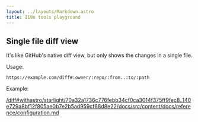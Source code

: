 ```yaml
---
layout: ../layouts/Markdown.astro
title: I18n tools playground
---
```


## Single file diff view

It's like GitHub's native diff view, but only shows the changes in a single file.

Usage:

`https://example.com/diff#:owner/:repo/:from..:to/:path`

Example:

[/diff#withastro/starlight/70a32a1736c776febb34cf0ca3014f375ff9fec8..140e729a8bf12f805ae0b7e2b5ad959cf68d8e22/docs/src/content/docs/reference/configuration.md](/diff#withastro/starlight/70a32a1736c776febb34cf0ca3014f375ff9fec8..140e729a8bf12f805ae0b7e2b5ad959cf68d8e22/docs/src/content/docs/reference/configuration.md)
